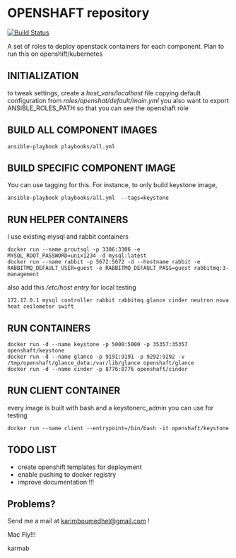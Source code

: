 # OPENSHAFT repository

[![Build Status](https://travis-ci.org/karmab/openshaft.svg?branch=master)](https://travis-ci.org/karmab/openshaft)

A set of roles to deploy openstack containers for each component. Plan to run this on openshift/kubernetes

## INITIALIZATION

to tweak settings, create a *host_vars/localhost* file copying default configuration from *roles/openshat/default/main.yml* 
you also want to export ANSIBLE_ROLES_PATH so that you can see the openshaft role

## BUILD ALL COMPONENT IMAGES

```
ansible-playbook playbooks/all.yml
```

## BUILD SPECIFIC COMPONENT IMAGE

You can use tagging for this. For instance, to only build keystone image,

```
ansible-playbook playbooks/all.yml  --tags=keystone
```

## RUN HELPER CONTAINERS

I use existing mysql and rabbit containers

```
docker run --name proutsql -p 3306:3306 -e MYSQL_ROOT_PASSWORD=unix1234 -d mysql:latest
docker run --name rabbit -p 5672:5672 -d --hostname rabbit -e RABBITMQ_DEFAULT_USER=guest -e RABBITMQ_DEFAULT_PASS=guest rabbitmq:3-management
```

also add this */etc/host entry* for local testing

```
172.17.0.1 mysql controller rabbit rabbitmq glance cinder neutron nova heat ceilometer swift
```

## RUN CONTAINERS

```
docker run -d --name keystone -p 5000:5000 -p 35357:35357 openshaft/keystone
docker run -d --name glance -p 9191:9191 -p 9292:9292 -v /tmp/openshaft/glance_data:/var/lib/glance openshaft/glance
docker run -d --name cinder -p 8776:8776 openshaft/cinder
```

## RUN CLIENT CONTAINER

every image is built with bash and a keystonerc_admin you can use for testing

```
docker run --name client --entrypoint=/bin/bash -it openshaft/keystone
```

## TODO LIST

- create openshift templates for deployment
- enable pushing to docker registry
- improve documentation !!!

## Problems?

Send me a mail at [karimboumedhel@gmail.com](mailto:karimboumedhel@gmail.com) !

Mac Fly!!!

karmab

